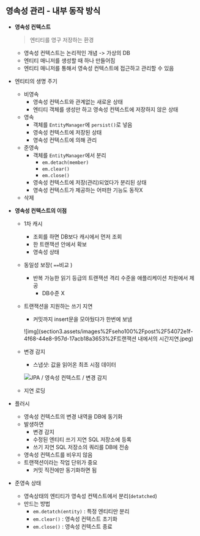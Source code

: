## 영속성 관리 - 내부 동작 방식

- **영속성 컨텍스트**

  >  엔티티를 영구 저장하는 환경

  - 영속성 컨텍스트는 논리적인 개념 -> 가상의 DB
  - 엔티티 매니저를 생성할 때 하나 만들어짐
  - 엔티티 매니저를 통해서 영속성 컨텍스트에 접근하고 관리할 수 있음

- 엔티티의 생명 주기

  - 비영속
    - 영속성 컨텍스트와 관계없는 새로운 상태
    - 엔티티 객체를 생성만 하고 영속성 컨텍스트에 저장하지 않은 상태
  - 영속
    - 객체를 `EntityManager`에 `persist()`로 넣음
    - 영속성 컨텍스트에 저장된 상태
    - 영속성 컨텍스트에 의해 관리
  - 준영속
    - 객체를 `EntityManager`에서 분리
      - `em.detach(member)`
      - `em.clear()`
      - `em.close()`
    - 영속성 컨텍스트에 저장(관리)되었다가 분리된 상태
    - 영속성 컨텍스트가 제공하는 어떠한 기능도 동작X
  - 삭제

- **영속성 컨텍스트의 이점**

  - 1차 캐시

    - 조회를 하면 DB보다 캐시에서 먼저 조회
    - 한 트랜잭션 안에서 확보
    - 영속성 상태

  - 동일성 보장( `==`비교 )

    - 반복 가능한 읽기 등급의 트랜잭션 격리 수준을 애플리케이션 차원에서 제공
      - DB수준 X

  - 트랜잭션을 지원하는 쓰기 지연

    - 커밋까지 insert문을 모아뒀다가 한번에 보냄

    ![img](section3.assets/images%2Fseho100%2Fpost%2F54072e1f-4f68-44e8-957d-17acb18a3653%2F트랜잭션 내에서의 시간지연.jpeg)

  - 변경 감지

    - 스냅샷: 값을 읽어온 최초 시점 데이터

    ![JPA / 영속성 컨텍스트 / 변경 감지](section3.assets/scode=mtistory2&fname=https%3A%2F%2Fblog.kakaocdn.net%2Fdn%2FdG1iTX%2FbtqFa7GzKP5%2FtCELwKVoc1dz9DgjNN58CK%2Fimg.png)

  - 지연 로딩



- 플러시
  - 영속성 컨텍스트의 변경 내역을 DB에 동기화
  - 발생하면
    - 변경 감지
    - 수정된 엔티티 쓰기 지연 SQL 저장소에 등록
    - 쓰기 지연 SQL 저장소의 쿼리를 DB에 전송
  - 영속성 컨텍스트를 비우지 않음
  - 트랜잭션이라는 작업 단위가 중요
    - 커밋 직전에만 동기화하면 됨



- 준영속 상태
  - 영속상태의 엔티티가 영속성 컨텍스트에서 분리(`detatched`)
  - 만드는 방법
    - `em.detatch(entity)` : 특정 엔티티만 분리
    - `em.clear()` : 영속성 컨텍스트 초기화
    - `em.close()` : 영속성 컨텍스트 종료